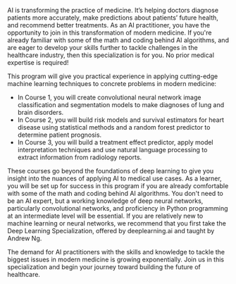 AI is transforming the practice of medicine. It’s helping doctors diagnose patients more accurately, make predictions about patients’ future health, and recommend better treatments. As an AI practitioner, you have the opportunity to join in this transformation of modern medicine. If you're already familiar with some of the math and coding behind AI algorithms, and are eager to develop your skills further to tackle challenges in the healthcare industry, then this specialization is for you. No prior medical expertise is required! 

This program will give you practical experience in applying cutting-edge machine learning techniques to concrete problems in modern medicine:

- In Course 1, you will create convolutional neural network image classification and segmentation models to make diagnoses of lung and brain disorders.
- In Course 2, you will build risk models and survival estimators for heart disease using statistical methods and a random forest predictor to determine patient prognosis. 
- In Course 3, you will build a treatment effect predictor, apply model interpretation techniques and use natural language processing to extract information from radiology reports.

These courses go beyond the foundations of deep learning to give you insight into the nuances of applying AI to medical use cases. As a learner, you will be set up for success in this program if you are already comfortable with some of the math and coding behind AI algorithms. You don't need to be an AI expert, but a working knowledge of deep neural networks, particularly convolutional networks, and proficiency in Python programming at an intermediate level will be essential. If you are relatively new to machine learning or neural networks, we recommend that you first take the Deep Learning Specialization, offered by deeplearning.ai and taught by Andrew Ng.

The demand for AI practitioners with the skills and knowledge to tackle the biggest issues in modern medicine is growing exponentially. Join us in this specialization and begin your journey toward building the future of healthcare.

